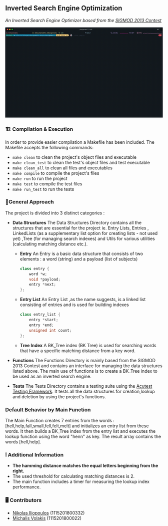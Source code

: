 ## Inverted Search Engine Optimization
*An Inverted Search Engine Optimizer based from the [SIGMOD 2013 Contest](https://sigmod.kaust.edu.sa/task-details.html)*

![Project Demo](public/project_demo.gif)
### :building_construction: Compilation & Execution

In order to provide easier compilation a Makefile has been included. The Makefile accepts the following commands: 
- ```make clean``` to clean the project's object files and executable
- ```make clean_test``` to clean the test's object files and test executable
- ```make clean_all``` to clean all files and executables
-  ```make compile``` to compile the project's files
- ```make run``` to run the project
- ```make test``` to compile the test files
- ```make run_test``` to run the tests



### :notebook_with_decorative_cover:General Approach

The project is divided into 3 distinct categories :
- **Data Structures** The Data Structures Directory contains all the structures that are essential for the project ie. Entry Lists, Entries , LinkedLists (as a supplementary list option for creating lists - not used yet) ,Tree (for managing search indexes) and Utils for various utilities (calculating matching distance etc.).
    - **Entry** An Entry is a basic data structure that consists of two elements : a word (string) and a payload (list of subjects)
        ```cpp
        class entry {
            word *w;
            void *payload;
            entry *next;
        };
        ```
  - **Entry List** An Entry List ,as the name suggests, is a linked list consisting of entries and is used for building indexes
    ```cpp
    class entry_list {
        entry *start;
        entry *end;
        unsigned int count;
    };
    ```
  - **Tree Index** A BK_Tree index (BK Tree) is used for searching words that have a specific matching distance from a key word.
   

- **Functions** The Functions Directory is mainly based from the SIGMOD 2013 Contest and contains an interface for managing the data structures listed above. The main use of functions is to create a BK_Tree index to be used as an inverted search engine.
- **Tests** The Tests Directory contains a testing suite using the [Acutest Testing Framework](https://github.com/mity/acutest). It tests all the data structures for creation,lookup and deletion by using the project's functions.



### Default Behavior by Main Function

The Main Function creates 7 entries from the words : [hell,help,fall,small,fell,felt,melt] and initializes an entry list from these words. It then builds a BK_Tree index from the entry list and executes the lookup function using the word "henn" as key. The result array contains the words [hell,help].


### :grey_exclamation: Additional Information
- **The hamming distance matches the equal letters beginning from the right.**
- The used threshold for calculating matching distances is 2.
- The main function includes a timer for measuring the lookup index performance.


### :desktop_computer: Contributors
 - [Nikolas Iliopoulos](https://github.com/nikolasil) (1115201800332) 
 - [Michalis Volakis](https://github.com/michael-vol) (1115201800022)
